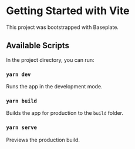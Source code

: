 # Getting Started with Vite

This project was bootstrapped with Baseplate.

## Available Scripts

In the project directory, you can run:

### `yarn dev`

Runs the app in the development mode.

### `yarn build`

Builds the app for production to the `build` folder.

### `yarn serve`

Previews the production build.

